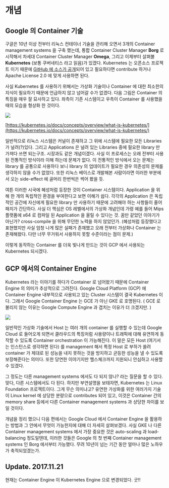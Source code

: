 # 개념

## **Google 의 Container 기술**

구글은 10년 이상 전부터 리눅스 컨테이너 기술을 관리해 오면서 3개의 Container management systems 을 구축 했는데, 통합 Container Cluster Manager **Borg** 로 시작해서 차세대 Container Cluster Manager **Omega**, 그리고 이제부터 살펴볼 **Kubernetes** \(보통 쿠버네티스 라고 읽음\)가 있겠다. Kubernetes 는 오픈소스 프로젝트 이기 때문에 [GitHub 에 소스가 공개](https://github.com/kubernetes/kubernetes)되어 있고 필요하다면 contribute 하거나 Apache License 2.0 에 맞게 사용하면 된다.

사실 Kubernetes 를 사용하기 위해서는 가상화 기술이나 Container 에 대한 최소한의 지식이 필요하기 때문에 언급하지 않고 넘어갈 수가 없겠다. 다음 그림은 Container 의 특징을 매우 잘 묘사하고 있다. 좌측이 기존 시스템이고 우측이 Container 를 사용했을 때의 모습을 형상화 한 것이다.

![](https://t1.daumcdn.net/cfile/tistory/260EBF33595EC2E633)

[https://kubernetes.io/docs/concepts/overview/what-is-kubernetes/](https://kubernetes.io/docs/concepts/overview/what-is-kubernetes/)  


일반적으로 리눅스 시스템은 커널이 존재하고 그 위에 시스템에 필요한 모든 Libraries 가 널려\(?\)있다. 그리고 Applications 은 널려 있는 Libraries 중에 필요한 library 만 가져다 쓰면 되는구조. 시장과도 같은 개념이겠다. 사실 이 프로세스는 오래 전부터 사용된 전통적인 방식이라 이해 하는데 문제가 없다. 이 전통적인 방식에서 오는 문제는 library 를 공통으로 사용하다 보니 library 의 업데이트가 필요한 경우 의존성의 문제를 생각하지 않을 수가 없었다. 또한 리눅스 베이스로 개발해본 사람이라면 이러한 부분에서 오는 side-effect 에 골머리 한번씩은 썩어 봤을 듯.

여튼 이러한 시국에 혜성처럼 등장한 것이 Container 시스템이다. Application 을 위해 한 개의 독립적인 환경을 부여한다고 보면 이해가 쉽다. 각각의 Application 은 독립적인 공간에 자신에게 필요한 library 만 사용하기 때문에 고려해야 하는 사항들이 줄어 패치가 간단하다. 사실 더 핵심은 OS 레벨에서의 가상화 개념인데 가령 예를 들어 Mips 플랫폼에 x64 로 컴파일 된 Application 을 올릴 수 있다는 것. 꿈만 같았던 이야기가 아닌가? cross-compile 을 위해 무던한 노력을 하지 않았던가. \(혜성처럼 등장했다고 표현했지만 사실 엄청 나게 많은 실패가 존재했고 오래 전부터 가상화나 Container 는 존재해왔다. 다만 너무 무거워서 사용하지 못할 수준이라는 점이 문제.\)

이렇게 동작하는 Container 를 더욱 빛나게 만드는 것이 GCP 에서 사용되는 Kubernetes 되시겠다. 

## **GCP 에서의 Container Engine** 

Kubernetes 라는 이야기를 하다가 Container 로 넘어왔기 때문에 Container Engine 의 의미가 추상적으로 그려진다. Google Cloud Platform \(GCP\) 에 Container Engine 내부적으로 사용되고 있는 Cluster 시스템이 결국 Kubernetes 이다. 그래서 Google Container Engine 는 GCE 가 아닌 GKE 로 호명된다. \( GCE 로 불리지 않는 이유는 Google Compute Engine 과 겹치는 이유가 더 크겠지만. \)

![](https://t1.daumcdn.net/cfile/tistory/223B1750595EC75030)

일반적인 가상화 기술에서 Host 는 여러 개의 container 를 실행할 수 있는데 Google Cloud 로 들어오게 되면서 클라우드의 특징처럼 사용량이나 트래픽에 대해 유연하게 동작할 수 있도록 Container orchestration 이 가능해진다. 이 말은 모든 Host \(여기서는 인스턴스로 생각하면 된다\)  를 management 해서 특정 Host 로 부하가 쏠려 container 가 제대로 된 성능을 내지 못하는 것을 방지하고 균등한 성능을 낼 수 있도록 보장해준다는 의미다. 또한 당연한 이야기지만 헬스체크까지 지원되니 안심하고 사용할 수 있겠다.

그 정도는 다른 management systems 에서도 다 되지 않나? 라는 질문을 할 수 있다. 맞다, 다른 시스템에서도 다 된다. 하지만 부연설명을 보태자면, Kubernetes 는 Linux Foundation 프로젝트이다. 그게 무슨 의미냐고? 유연한 가상화를 위한 여러가지 기술이 Linux kernel 에 상당한 분량으로 contributes 되어 있고, 이것은 Container 간의 memory share 등에서 다른 Container management systems 과 상당한 차이를 보일 것이다.  


개념을 정리 했으니 다음 편에서는 Google Cloud 에서 Container Engine 을 활용하는 방법과 그 안에서 무엇이 가능한지에 대해 더 자세히 살펴보겠다. 사실 GKE 나 다른 Container management systems 에서 가장 중요한 것은 auto-scaling 과 load-balancing 정도일텐데, 이러한 것들은 Google 의 첫 번째 Container management systems 인 Borg 에서부터 가능했다. 무려 10년이 넘는 기간 동안 얼마나 많은 노하우가 축적되었겠는가.

## **Update. 2017.11.21**

현재는 Container Engine 이 Kubernetes Engine 으로 변경되었다. 굿!!

